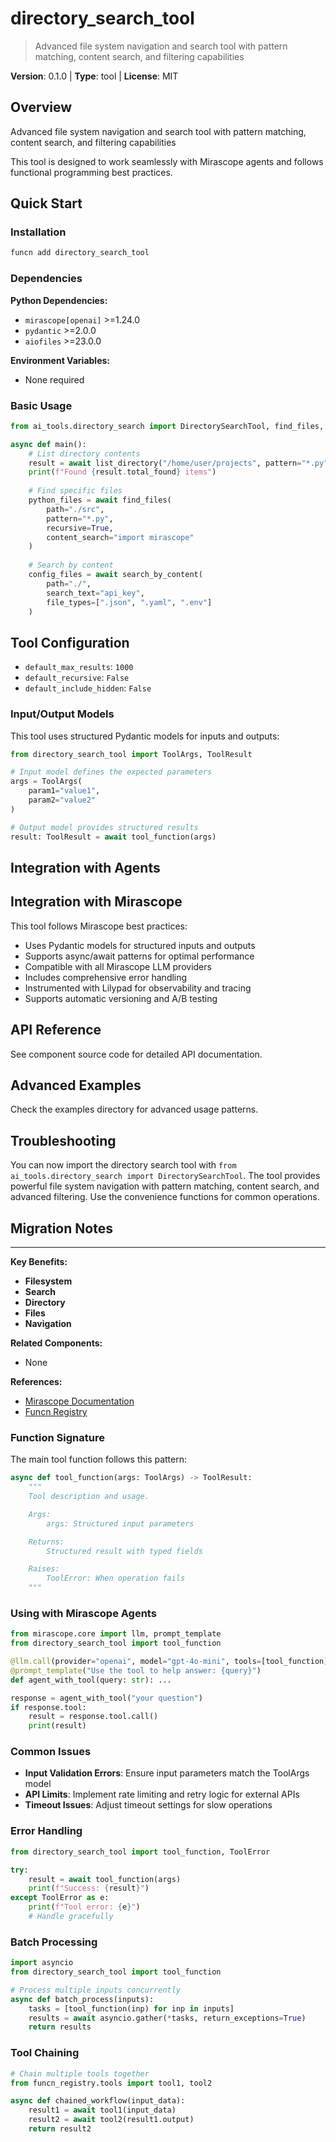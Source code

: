 # directory_search_tool
> Advanced file system navigation and search tool with pattern matching, content search, and filtering capabilities

**Version**: 0.1.0 | **Type**: tool | **License**: MIT

## Overview

Advanced file system navigation and search tool with pattern matching, content search, and filtering capabilities

This tool is designed to work seamlessly with Mirascope agents and follows functional programming best practices.

## Quick Start

### Installation

```bash
funcn add directory_search_tool
```

### Dependencies

**Python Dependencies:**

- `mirascope[openai]` >=1.24.0
- `pydantic` >=2.0.0
- `aiofiles` >=23.0.0

**Environment Variables:**

- None required

### Basic Usage

```python
from ai_tools.directory_search import DirectorySearchTool, find_files, search_by_content

async def main():
    # List directory contents
    result = await list_directory("/home/user/projects", pattern="*.py")
    print(f"Found {result.total_found} items")
    
    # Find specific files
    python_files = await find_files(
        path="./src",
        pattern="*.py",
        recursive=True,
        content_search="import mirascope"
    )
    
    # Search by content
    config_files = await search_by_content(
        path="./",
        search_text="api_key",
        file_types=[".json", ".yaml", ".env"]
    )
```

## Tool Configuration

- `default_max_results`: `1000`
- `default_recursive`: `False`
- `default_include_hidden`: `False`

### Input/Output Models

This tool uses structured Pydantic models for inputs and outputs:

```python
from directory_search_tool import ToolArgs, ToolResult

# Input model defines the expected parameters
args = ToolArgs(
    param1="value1",
    param2="value2"
)

# Output model provides structured results
result: ToolResult = await tool_function(args)
```

## Integration with Agents

## Integration with Mirascope

This tool follows Mirascope best practices:

- Uses Pydantic models for structured inputs and outputs
- Supports async/await patterns for optimal performance
- Compatible with all Mirascope LLM providers
- Includes comprehensive error handling
- Instrumented with Lilypad for observability and tracing
- Supports automatic versioning and A/B testing

## API Reference

See component source code for detailed API documentation.

## Advanced Examples

Check the examples directory for advanced usage patterns.

## Troubleshooting

You can now import the directory search tool with `from ai_tools.directory_search import DirectorySearchTool`. The tool provides powerful file system navigation with pattern matching, content search, and advanced filtering. Use the convenience functions for common operations.

## Migration Notes

---

**Key Benefits:**

- **Filesystem**
- **Search**
- **Directory**
- **Files**
- **Navigation**

**Related Components:**

- None

**References:**

- [Mirascope Documentation](https://mirascope.com)
- [Funcn Registry](https://github.com/funcn-ai/funcn)

### Function Signature

The main tool function follows this pattern:

```python
async def tool_function(args: ToolArgs) -> ToolResult:
    """
    Tool description and usage.

    Args:
        args: Structured input parameters

    Returns:
        Structured result with typed fields

    Raises:
        ToolError: When operation fails
    """
```

### Using with Mirascope Agents

```python
from mirascope.core import llm, prompt_template
from directory_search_tool import tool_function

@llm.call(provider="openai", model="gpt-4o-mini", tools=[tool_function])
@prompt_template("Use the tool to help answer: {query}")
def agent_with_tool(query: str): ...

response = agent_with_tool("your question")
if response.tool:
    result = response.tool.call()
    print(result)
```

### Common Issues

- **Input Validation Errors**: Ensure input parameters match the ToolArgs model
- **API Limits**: Implement rate limiting and retry logic for external APIs
- **Timeout Issues**: Adjust timeout settings for slow operations

### Error Handling

```python
from directory_search_tool import tool_function, ToolError

try:
    result = await tool_function(args)
    print(f"Success: {result}")
except ToolError as e:
    print(f"Tool error: {e}")
    # Handle gracefully
```

### Batch Processing

```python
import asyncio
from directory_search_tool import tool_function

# Process multiple inputs concurrently
async def batch_process(inputs):
    tasks = [tool_function(inp) for inp in inputs]
    results = await asyncio.gather(*tasks, return_exceptions=True)
    return results
```

### Tool Chaining

```python
# Chain multiple tools together
from funcn_registry.tools import tool1, tool2

async def chained_workflow(input_data):
    result1 = await tool1(input_data)
    result2 = await tool2(result1.output)
    return result2
```

